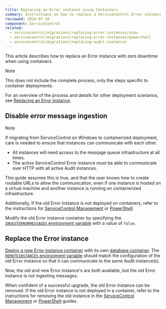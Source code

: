 ```yaml
---
title: Replacing an Error instance using Containers
summary: Instructions on how to replace a ServiceControl Error instance with zero downtime
reviewed: 2024-07-10
component: ServiceControl
related:
  - servicecontrol/migrations/replacing-error-instances/scmu
  - servicecontrol/migrations/replacing-error-instances/powershell
  - servicecontrol/migrations/replacing-audit-instances
---
```


This article describes how to replace an Error instance with zero downtime when using containers.

> [!NOTE]
> This does not include the complete process, only the steps specific to container deployments.
>
> For an overview of the process and details for other deployment scenarios, see [Replacing an Error Instance](/servicecontrol/migrations/replacing-error-instances/).

## Disable error message ingestion

> [!NOTE]
> If migrating from ServiceControl on Windows to containerized deployment, care is needed to ensure that instances can communicate with each other.
>
> * All instances will need access to the message queue infrastructure at all times.
> * The active ServiceControl Error instance must be able to communicate over HTTP with all active Audit instances.
>
> This guide assumes this is true, and that the user knows how to create routable URLs to allow the communication, even if one instance is hosted on a virtual machine and another instance is running on containerized infrastructure.
>
> Additionally, If the old Error instance is not deployed on containers, refer to the instructions for [ServiceControl Management](scmu.md#disable-error-message-ingestion) or [PowerShell](powershell.md#disable-error-message-ingestion).

Modify the old Error instance container by specifying the [`INGESTERRORMESSAGES` environment variable](/servicecontrol/servicecontrol-instances/configuration.md#recoverability-servicecontrolingesterrormessages) with a value of `false`.

## Replace the Error instance


[Deploy a new Error instance container](/servicecontrol/servicecontrol-instances/deployment/containers.md) with its own [database container](/servicecontrol/ravendb/deployment/containers.md). The [`REMOTEINSTANCES` environment variable](/servicecontrol/servicecontrol-instances/configuration.md#host-settings-servicecontrolremoteinstances) should match the configuration of the old Error instance so that it can communicate to the same Audit instance(s).

Now, the old and new Error instance's are both available, but the old Error instance is not ingesting messages.

When confident of a successful upgrade, the old Error instance can be removed. If the old Error instance is not deployed in a container, refer to the instructions for removing the old instance in the [ServiceControl Management](scmu.md#replace-the-error-instance-create-a-new-error-instance) or [PowerShell](powershell.md#replace-the-error-instance-create-a-new-error-instance) guides.